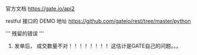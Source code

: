 官方文档
https://gate.io/api2

restful 接口的 DEMO 地址
 https://github.com/gateio/rest/tree/master/python


'''
残留的错误
'''

1. 发单后， 成交数量不对！！！！！！！！
   这估计是GATE自己的问题。。。
